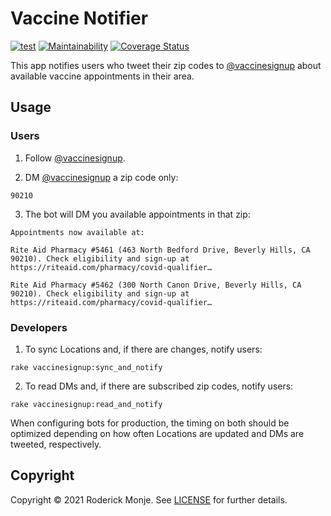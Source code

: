 # Vaccine Notifier

[![test](https://github.com/ivanoblomov/vaccine-notifier/actions/workflows/test.yml/badge.svg)](https://github.com/ivanoblomov/vaccine-notifier/actions/workflows/test.yml)
[![Maintainability](https://api.codeclimate.com/v1/badges/dad2d32da2d576e4a99a/maintainability)](https://codeclimate.com/github/ivanoblomov/vaccine-notifier/maintainability)
[![Coverage Status](https://coveralls.io/repos/github/ivanoblomov/vaccine-notifier/badge.svg?branch=main&kill_cache=1)](https://coveralls.io/github/ivanoblomov/vaccine-notifier?branch=main)

This app notifies users who tweet their zip codes to [@vaccinesignup](https://twitter.com/vaccinesignup/) about available vaccine appointments in their area.

## Usage

### Users

1. Follow [@vaccinesignup](https://twitter.com/vaccinesignup/).

2. DM [@vaccinesignup](https://twitter.com/vaccinesignup/) a zip code only:
```
90210
```

3. The bot will DM you available appointments in that zip:
```
Appointments now available at:

Rite Aid Pharmacy #5461 (463 North Bedford Drive, Beverly Hills, CA 90210). Check eligibility and sign-up at https://riteaid.com/pharmacy/covid-qualifier…

Rite Aid Pharmacy #5462 (300 North Canon Drive, Beverly Hills, CA 90210). Check eligibility and sign-up at https://riteaid.com/pharmacy/covid-qualifier…
```

### Developers

1. To sync Locations and, if there are changes, notify users:
```
rake vaccinesignup:sync_and_notify
```
2. To read DMs and, if there are subscribed zip codes, notify users:
```
rake vaccinesignup:read_and_notify
```

When configuring bots for production, the timing on both should be optimized depending on how often Locations are updated and DMs are tweeted, respectively.

## Copyright

Copyright © 2021 Roderick Monje. See [LICENSE](LICENSE) for further details.
